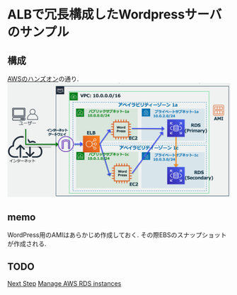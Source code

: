 # ALBで冗長構成したWordpressサーバのサンプル

## 構成

[AWSのハンズオン](https://catalog.us-east-1.prod.workshops.aws/workshops/47782ec0-8e8c-41e8-b873-9da91e822b36/ja-JP)の通り.  
![alt text](image.png)

## memo

WordPress用のAMIはあらかじめ作成しておく. その際EBSのスナップショットが作成される.

## TODO

[Next Step](https://catalog.us-east-1.prod.workshops.aws/workshops/47782ec0-8e8c-41e8-b873-9da91e822b36/ja-JP/hands-on/phase11)
[Manage AWS RDS instances](https://developer.hashicorp.com/terraform/tutorials/aws/aws-rds?utm_medium=WEB_IO&in=terraform%2Faws&utm_content=DOCS&utm_source=WEBSITE&utm_offer=ARTICLE_PAGE)
